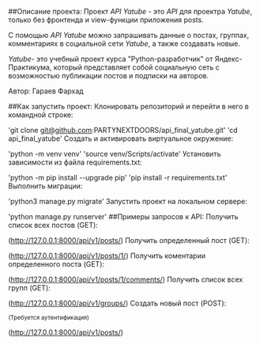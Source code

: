 ##Описание проекта:
Проект *API Yatube* - это *API* для проектра *Yatube*, только без фронтенда и view-функции приложения posts.

С помощью *API Yatube* можно запрашивать данные о постах, группах, комментариях в социальной сети *Yatube*, а также создавать новые.

*Yatube*- это учебный проект курса "Python-разработчик" от Яндекс-Практикума, который представляет собой социальную сеть с возможностью публикации постов и подписки на авторов.

Автор: Гараев Фархад

##Как запустить проект:
Клонировать репозиторий и перейти в него в командной строке:

'git clone git@github.com:PARTYNEXTDOORS/api_final_yatube.git'
'cd api_final_yatube'
Cоздать и активировать виртуальное окружение:

'python -m venv venv'
'source venv/Scripts/activate'
Установить зависимости из файла requirements.txt:

'python -m pip install --upgrade pip'
'pip install -r requirements.txt'
Выполнить миграции:

'python3 manage.py migrate'
Запустить проект на локальном сервере:

'python manage.py runserver'
##Примеры запросов к API:
Получить список всех постов (GET):

(http://127.0.0.1:8000/api/v1/posts/)
Получить определенный пост (GET):

(http://127.0.0.1:8000/api/v1/posts/1/)
Получить коментарии определенного поста (GET):

(http://127.0.0.1:8000/api/v1/posts/1/comments/)
Получить список всех групп (GET):

(http://127.0.0.1:8000/api/v1/groups/)
Создать новый пост (POST):

<sub>(Требуется аутентификация)<sub>

(http://127.0.0.1:8000/api/v1/posts/)